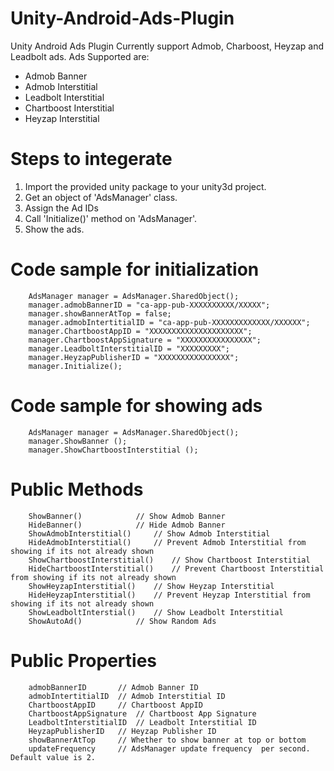 # Unity-Android-Ads-Plugin
Unity Android Ads Plugin Currently support Admob, Charboost, Heyzap and Leadbolt ads.
Ads Supported  are:
* Admob Banner
* Admob Interstitial
* Leadbolt Interstitial
* Chartboost Interstitial
* Heyzap Interstitial

# Steps to integerate
1. Import the provided unity package to your unity3d project.
2. Get an object of 'AdsManager' class.
3. Assign the Ad IDs
4. Call 'Initialize()' method on 'AdsManager'.
5. Show the ads.

# Code sample for initialization
		AdsManager manager = AdsManager.SharedObject();
		manager.admobBannerID = "ca-app-pub-XXXXXXXXXX/XXXXX";
		manager.showBannerAtTop = false;
		manager.admobIntertitialID = "ca-app-pub-XXXXXXXXXXXXX/XXXXXX";
		manager.ChartboostAppID = "XXXXXXXXXXXXXXXXXXXXX";
		manager.ChartboostAppSignature = "XXXXXXXXXXXXXXXX";
		manager.LeadboltInterstitialID = "XXXXXXXXX";
		manager.HeyzapPublisherID = "XXXXXXXXXXXXXXXX";
		manager.Initialize();
		
# Code sample for showing ads
		AdsManager manager = AdsManager.SharedObject();
		manager.ShowBanner ();
		manager.ShowChartboostInterstitial ();
		
# Public Methods
		ShowBanner()			// Show Admob Banner
		HideBanner()			// Hide Admob Banner
		ShowAdmobInterstitial()		// Show Admob Interstitial
		HideAdmobInterstitial()		// Prevent Admob Interstitial from showing if its not already shown
		ShowChartboostInterstitial()	// Show Chartboost Interstitial
		HideChartboostInterstitial()	// Prevent Chartboost Interstitial from showing if its not already shown
		ShowHeyzapInterstitial()	// Show Heyzap Interstitial
		HideHeyzapInterstitial()	// Prevent Heyzap Interstitial from showing if its not already shown
		ShowLeadboltInterstial()	// Show Leadbolt Interstitial
		ShowAutoAd()			// Show Random Ads

# Public Properties
		admobBannerID		// Admob Banner ID
		admobIntertitialID	// Admob Interstitial ID
		ChartboostAppID		// Chartboost AppID
		ChartboostAppSignature	// Chartboost App Signature
		LeadboltInterstitialID	// Leadbolt Interstitial ID
		HeyzapPublisherID	// Heyzap Publisher ID
		showBannerAtTop		// Whether to show banner at top or bottom
		updateFrequency		// AdsManager update frequency  per second. Default value is 2.
